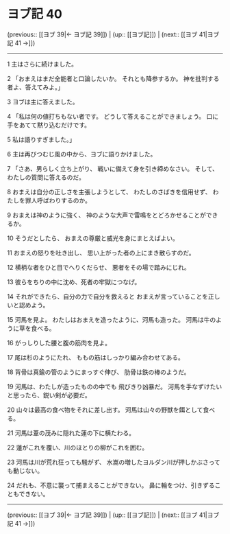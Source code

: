 # ヨブ記 40

(previous:: [[ヨブ 39|← ヨブ記 39]]) | (up:: [[ヨブ記]]) | (next:: [[ヨブ 41|ヨブ記 41 →]])

***


1 主はさらに続けました。 

2 「おまえはまだ全能者と口論したいか。 それとも降参するか。 神を批判する者よ、答えてみよ。」 

3 ヨブは主に答えました。 

4 「私は何の値打ちもない者です。 どうして答えることができましょう。 口に手をあてて黙り込むだけです。 

5 私は語りすぎました。」 

6 主は再びつむじ風の中から、ヨブに語りかけました。 

7 「さあ、男らしく立ち上がり、 戦いに備えて身を引き締めなさい。 そして、わたしの質問に答えるのだ。 

8 おまえは自分の正しさを主張しようとして、 わたしのさばきを信用せず、 わたしを罪人呼ばわりするのか。 

9 おまえは神のように強く、 神のような大声で雷鳴をとどろかせることができるか。 

10 そうだとしたら、 おまえの尊厳と威光を身にまとえばよい。 

11 おまえの怒りを吐き出し、 思い上がった者の上にまき散らすのだ。 

12 横柄な者をひと目でへりくだらせ、 悪者をその場で踏みにじれ。 

13 彼らをちりの中に沈め、死者の牢獄につなげ。 

14 それができたら、自分の力で自分を救えると おまえが言っていることを正しいと認めよう。 

15 河馬を見よ。 わたしはおまえを造ったように、河馬も造った。 河馬は牛のように草を食べる。 

16 がっしりした腰と腹の筋肉を見よ。 

17 尾は杉のようにたれ、 ももの筋はしっかり編み合わせてある。 

18 背骨は真鍮の管のようにまっすぐ伸び、 肋骨は鉄の棒のようだ。 

19 河馬は、わたしが造ったものの中でも 飛びきり凶暴だ。 河馬を手なずけたいと思ったら、鋭い剣が必要だ。 

20 山々は最高の食べ物をそれに差し出す。 河馬は山々の野獣を餌として食べる。 

21 河馬は葦の茂みに隠れた蓮の下に横たわる。 

22 蓮がこれを覆い、川のほとりの柳がこれを囲む。 

23 河馬は川が荒れ狂っても騒がず、 水嵩の増したヨルダン川が押しかぶさっても動じない。 

24 だれも、不意に襲って捕まえることができない。 鼻に輪をつけ、引きずることもできない。

***

(previous:: [[ヨブ 39|← ヨブ記 39]]) | (up:: [[ヨブ記]]) | (next:: [[ヨブ 41|ヨブ記 41 →]])
